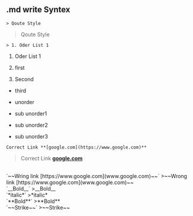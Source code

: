 ## .md write Syntex 

`> Qoute Style`
> Qoute Style



`> 1. Oder List 1`  
1. Oder List 1  
 

 1. first
 2. Second
   * third

* unorder
 * sub unorder1
  * sub unorder2
  * sub unorder3



`Correct Link **[google.com](https://www.google.com)**`
>Correct Link **[google.com](https://www.google.com)**  
<br/>
`~~Wring link [https://www.google.com](www.google.com)~~`
>~~Wrong link [https://www.google.com](www.google.com)~~  
<br/>
`__Bold__`   
>__Bold__  
<br/>
`*italic*`  
>*italic*  
<br/>
`**Bold**`  
>**Bold** 
<br/>
`~~Strike~~`  
>~~Strike~~  


